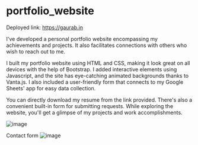# portfolio_website

Deployed link: https://gaurab.in

I've developed a personal portfolio website encompassing my achievements and projects. It also facilitates connections with others who wish to reach out to me.

I built my portfolio website using HTML and CSS, making it look great on all devices with the help of Bootstrap. I added interactive elements using Javascript, and the site has eye-catching animated backgrounds thanks to Vanta.js. I also included a user-friendly form that connects to my Google Sheets' app for easy data collection.

You can directly download my resume from the link provided. There's also a convenient built-in form for submitting requests. While exploring the website, you'll get a glimpse of my projects and work accomplishments.

![image](https://github.com/stadia03/portfolio_website/assets/93596846/48fe28bc-e357-4d5b-bb1a-c7903f444ba3)


Contact form
![image](https://github.com/stadia03/portfolio_website/assets/93596846/b9d41cd7-73d7-4178-87fb-d9c51458782f)
